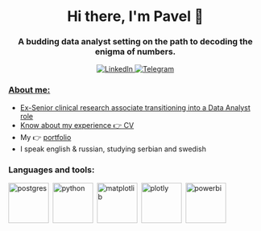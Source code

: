 <div id = "header" align = "center">
  <h1> Hi there, I'm Pavel 👋</h1>
  <h3> A budding data analyst setting on the path to decoding the enigma of numbers. </h3>
</div>

<div id = "socials" align = "center">
  <a href = "linkedin-url" >
    <img src ="https://img.shields.io/badge/LinkedIn-blue?style=for-the-badge&logo=linkedin&logoColor=white" alt="LinkedIn"/>
<a/>
  <a href = "telegram-url" >
    <img src ="https://img.shields.io/badge/Telegram-blue?style=for-the-badge&logo=telegram&logoColor=white" alt="Telegram"/>
</div>

### About me:
- Ex-Senior clinical research associate transitioning into a Data Analyst role
- Know about my experience :point_right: [CV](https://drive.google.com/file/d/1RLfbUUonj1FJdDVdSz0IiTejYpP6s7z2/view?usp=drive_link)
- My :point_right: [portfolio](https://github.com/ShkliaevPavel/Portfolio/tree/main)
- I speak english & russian, studying serbian and swedish

### Languages and tools:
<img src="https://cdn.jsdelivr.net/gh/devicons/devicon@latest/icons/postgresql/postgresql-original-wordmark.svg" title = "postgres" width = "80" height = "80"/>&nbsp;
<img src="https://cdn.jsdelivr.net/gh/devicons/devicon@latest/icons/python/python-original-wordmark.svg" title = "python" width = "80" height = "80"/>&nbsp;
<img src="https://cdn.jsdelivr.net/gh/devicons/devicon@latest/icons/matplotlib/matplotlib-original-wordmark.svg" title = "matplotlib" width = "80" height = "80"/>&nbsp;
<img src="https://cdn.jsdelivr.net/gh/devicons/devicon@latest/icons/plotly/plotly-original-wordmark.svg" title = "plotly" width = "80" height = "80"/>&nbsp;
<img src="https://github.com/microsoft/PowerBI-Icons/blob/main/SVG/Power-BI.svg" title = "powerbi" width = "80" height = "80"/>&nbsp;          
          
          
          

<!--
**ShkliaevPavel/ShkliaevPavel** is a ✨ _special_ ✨ repository because its `README.md` (this file) appears on your GitHub profile.

Here are some ideas to get you started:

- 🔭 I’m currently working on ...
- 🌱 I’m currently learning ...
- 👯 I’m looking to collaborate on ...
- 🤔 I’m looking for help with ...
- 💬 Ask me about ...
- 📫 How to reach me: ...
- 😄 Pronouns: ...
- ⚡ Fun fact: ...
-->
